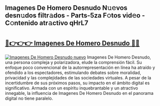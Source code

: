 ## Imagenes De Homero Desnudo N𝚞𝚎vos desn𝚞dos filtr𝚊dos - Parts-5za F𝚘tos vid𝚎o - C𝚘ntenido atr𝚊ctivo qHrL7

# <h2><a href="http://mbanwle.tromn.icu/?c=Imagenes+De+Homero+Desnudo">🔗👉👉👉 Imagenes De Homero Desnudo 🔗🔗</a></h2>

[![Imagenes De Homero Desnudo nuevo](https://i.imgur.com/pEAQMta.gif)](http://mbanwle.tromn.icu/?c=Imagenes+De+Homero+Desnudo)
Imagenes De Homero Desnudo, una persona compleja y polarizadora, elude la comprensión fácil. Su enfoque poco convencional de la autorrepresentación en línea ha atraído y ofendido a los espectadores, estimulando debates sobre moralidad, privacidad y las complejidades de las sociedades virtuales. A pesar de la incertidumbre de sus próximos pasos, su impacto en el ámbito digital es significativo. Armada con un espíritu inquebrantable y un atractivo innegable, la influencia de Imagenes De Homero Desnudo en el panorama digital no tiene paralelo.

